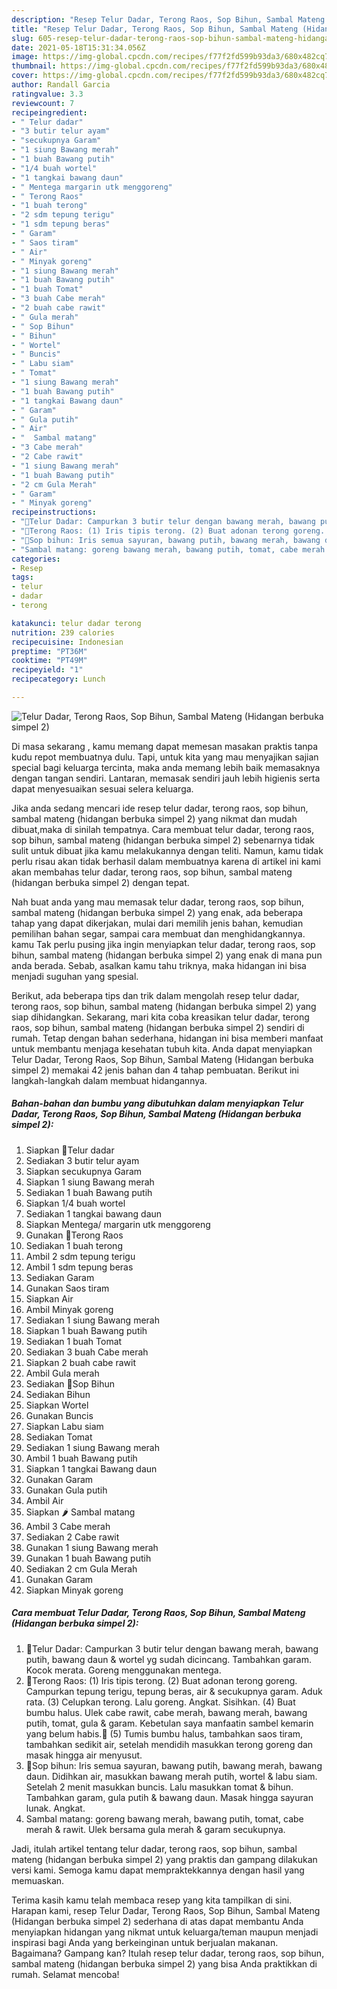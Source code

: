 ```yaml
---
description: "Resep Telur Dadar, Terong Raos, Sop Bihun, Sambal Mateng (Hidangan berbuka simpel 2) yang nikmat dan Mudah Dibuat"
title: "Resep Telur Dadar, Terong Raos, Sop Bihun, Sambal Mateng (Hidangan berbuka simpel 2) yang nikmat dan Mudah Dibuat"
slug: 605-resep-telur-dadar-terong-raos-sop-bihun-sambal-mateng-hidangan-berbuka-simpel-2-yang-nikmat-dan-mudah-dibuat
date: 2021-05-18T15:31:34.056Z
image: https://img-global.cpcdn.com/recipes/f77f2fd599b93da3/680x482cq70/telur-dadar-terong-raos-sop-bihun-sambal-mateng-hidangan-berbuka-simpel-2-foto-resep-utama.jpg
thumbnail: https://img-global.cpcdn.com/recipes/f77f2fd599b93da3/680x482cq70/telur-dadar-terong-raos-sop-bihun-sambal-mateng-hidangan-berbuka-simpel-2-foto-resep-utama.jpg
cover: https://img-global.cpcdn.com/recipes/f77f2fd599b93da3/680x482cq70/telur-dadar-terong-raos-sop-bihun-sambal-mateng-hidangan-berbuka-simpel-2-foto-resep-utama.jpg
author: Randall Garcia
ratingvalue: 3.3
reviewcount: 7
recipeingredient:
- " Telur dadar"
- "3 butir telur ayam"
- "secukupnya Garam"
- "1 siung Bawang merah"
- "1 buah Bawang putih"
- "1/4 buah wortel"
- "1 tangkai bawang daun"
- " Mentega margarin utk menggoreng"
- " Terong Raos"
- "1 buah terong"
- "2 sdm tepung terigu"
- "1 sdm tepung beras"
- " Garam"
- " Saos tiram"
- " Air"
- " Minyak goreng"
- "1 siung Bawang merah"
- "1 buah Bawang putih"
- "1 buah Tomat"
- "3 buah Cabe merah"
- "2 buah cabe rawit"
- " Gula merah"
- " Sop Bihun"
- " Bihun"
- " Wortel"
- " Buncis"
- " Labu siam"
- " Tomat"
- "1 siung Bawang merah"
- "1 buah Bawang putih"
- "1 tangkai Bawang daun"
- " Garam"
- " Gula putih"
- " Air"
- "  Sambal matang"
- "3 Cabe merah"
- "2 Cabe rawit"
- "1 siung Bawang merah"
- "1 buah Bawang putih"
- "2 cm Gula Merah"
- " Garam"
- " Minyak goreng"
recipeinstructions:
- "🍳Telur Dadar: Campurkan 3 butir telur dengan bawang merah, bawang putih, bawang daun &amp; wortel yg sudah dicincang. Tambahkan garam. Kocok merata. Goreng menggunakan mentega."
- "🍆Terong Raos: (1) Iris tipis terong. (2) Buat adonan terong goreng. Campurkan tepung terigu, tepung beras, air &amp; secukupnya garam. Aduk rata. (3) Celupkan terong. Lalu goreng. Angkat. Sisihkan. (4) Buat bumbu halus. Ulek cabe rawit, cabe merah, bawang merah, bawang putih, tomat, gula &amp; garam. Kebetulan saya manfaatin sambel kemarin yang belum habis.😬 (5) Tumis bumbu halus, tambahkan saos tiram, tambahkan sedikit air, setelah mendidih masukkan terong goreng dan masak hingga air menyusut."
- "🍲Sop bihun: Iris semua sayuran, bawang putih, bawang merah, bawang daun. Didihkan air, masukkan bawang merah putih, wortel &amp; labu siam. Setelah 2 menit masukkan buncis. Lalu masukkan tomat &amp; bihun. Tambahkan garam, gula putih &amp; bawang daun. Masak hingga sayuran lunak. Angkat."
- "Sambal matang: goreng bawang merah, bawang putih, tomat, cabe merah &amp; rawit. Ulek bersama gula merah &amp; garam secukupnya."
categories:
- Resep
tags:
- telur
- dadar
- terong

katakunci: telur dadar terong 
nutrition: 239 calories
recipecuisine: Indonesian
preptime: "PT36M"
cooktime: "PT49M"
recipeyield: "1"
recipecategory: Lunch

---
```



![Telur Dadar, Terong Raos, Sop Bihun, Sambal Mateng (Hidangan berbuka simpel 2)](https://img-global.cpcdn.com/recipes/f77f2fd599b93da3/680x482cq70/telur-dadar-terong-raos-sop-bihun-sambal-mateng-hidangan-berbuka-simpel-2-foto-resep-utama.jpg)

Di masa  sekarang , kamu memang dapat memesan masakan praktis tanpa kudu repot membuatnya dulu. Tapi, untuk kita yang mau menyajikan sajian special bagi keluarga tercinta, maka anda memang lebih baik memasaknya dengan tangan sendiri. Lantaran, memasak sendiri jauh lebih higienis serta dapat menyesuaikan sesuai selera keluarga.

Jika anda sedang mencari ide resep telur dadar, terong raos, sop bihun, sambal mateng (hidangan berbuka simpel 2) yang nikmat dan mudah dibuat,maka di sinilah tempatnya. Cara membuat telur dadar, terong raos, sop bihun, sambal mateng (hidangan berbuka simpel 2)  sebenarnya tidak sulit untuk dibuat jika kamu melakukannya dengan teliti. Namun, kamu tidak perlu risau akan tidak berhasil dalam membuatnya 
karena di artikel ini kami akan membahas telur dadar, terong raos, sop bihun, sambal mateng (hidangan berbuka simpel 2) dengan tepat.  



Nah buat anda yang mau memasak telur dadar, terong raos, sop bihun, sambal mateng (hidangan berbuka simpel 2) yang enak, ada beberapa tahap yang dapat dikerjakan, mulai dari memilih jenis bahan, kemudian pemilihan bahan segar, sampai cara membuat dan menghidangkannya. kamu Tak perlu pusing jika ingin menyiapkan telur dadar, terong raos, sop bihun, sambal mateng (hidangan berbuka simpel 2) yang enak di mana pun anda berada. Sebab, asalkan kamu  tahu triknya, maka hidangan ini bisa menjadi suguhan yang spesial.

Berikut, ada beberapa tips dan trik dalam mengolah resep telur dadar, terong raos, sop bihun, sambal mateng (hidangan berbuka simpel 2) yang siap dihidangkan. Sekarang, mari kita coba kreasikan telur dadar, terong raos, sop bihun, sambal mateng (hidangan berbuka simpel 2) sendiri di rumah. Tetap dengan bahan sederhana, hidangan ini bisa memberi manfaat untuk membantu menjaga kesehatan tubuh kita. Anda dapat menyiapkan Telur Dadar, Terong Raos, Sop Bihun, Sambal Mateng (Hidangan berbuka simpel 2) memakai 42 jenis bahan dan 4 tahap pembuatan. Berikut ini langkah-langkah dalam membuat hidangannya.

<!--inarticleads1-->

##### Bahan-bahan dan bumbu yang dibutuhkan dalam menyiapkan Telur Dadar, Terong Raos, Sop Bihun, Sambal Mateng (Hidangan berbuka simpel 2):

1. Siapkan  🐣Telur dadar
1. Sediakan 3 butir telur ayam
1. Siapkan secukupnya Garam
1. Siapkan 1 siung Bawang merah
1. Sediakan 1 buah Bawang putih
1. Siapkan 1/4 buah wortel
1. Sediakan 1 tangkai bawang daun
1. Siapkan  Mentega/ margarin utk menggoreng
1. Gunakan  🍆Terong Raos
1. Sediakan 1 buah terong
1. Ambil 2 sdm tepung terigu
1. Ambil 1 sdm tepung beras
1. Sediakan  Garam
1. Gunakan  Saos tiram
1. Siapkan  Air
1. Ambil  Minyak goreng
1. Sediakan 1 siung Bawang merah
1. Siapkan 1 buah Bawang putih
1. Sediakan 1 buah Tomat
1. Sediakan 3 buah Cabe merah
1. Siapkan 2 buah cabe rawit
1. Ambil  Gula merah
1. Sediakan  🍲Sop Bihun
1. Sediakan  Bihun
1. Siapkan  Wortel
1. Gunakan  Buncis
1. Siapkan  Labu siam
1. Sediakan  Tomat
1. Sediakan 1 siung Bawang merah
1. Ambil 1 buah Bawang putih
1. Siapkan 1 tangkai Bawang daun
1. Gunakan  Garam
1. Gunakan  Gula putih
1. Ambil  Air
1. Siapkan  🌶️ Sambal matang
1. Ambil 3 Cabe merah
1. Sediakan 2 Cabe rawit
1. Gunakan 1 siung Bawang merah
1. Gunakan 1 buah Bawang putih
1. Sediakan 2 cm Gula Merah
1. Gunakan  Garam
1. Siapkan  Minyak goreng




<!--inarticleads2-->

##### Cara membuat Telur Dadar, Terong Raos, Sop Bihun, Sambal Mateng (Hidangan berbuka simpel 2):

1. 🍳Telur Dadar: Campurkan 3 butir telur dengan bawang merah, bawang putih, bawang daun &amp; wortel yg sudah dicincang. Tambahkan garam. Kocok merata. Goreng menggunakan mentega.
1. 🍆Terong Raos: (1) Iris tipis terong. (2) Buat adonan terong goreng. Campurkan tepung terigu, tepung beras, air &amp; secukupnya garam. Aduk rata. (3) Celupkan terong. Lalu goreng. Angkat. Sisihkan. (4) Buat bumbu halus. Ulek cabe rawit, cabe merah, bawang merah, bawang putih, tomat, gula &amp; garam. Kebetulan saya manfaatin sambel kemarin yang belum habis.😬 (5) Tumis bumbu halus, tambahkan saos tiram, tambahkan sedikit air, setelah mendidih masukkan terong goreng dan masak hingga air menyusut.
1. 🍲Sop bihun: Iris semua sayuran, bawang putih, bawang merah, bawang daun. Didihkan air, masukkan bawang merah putih, wortel &amp; labu siam. Setelah 2 menit masukkan buncis. Lalu masukkan tomat &amp; bihun. Tambahkan garam, gula putih &amp; bawang daun. Masak hingga sayuran lunak. Angkat.
1. Sambal matang: goreng bawang merah, bawang putih, tomat, cabe merah &amp; rawit. Ulek bersama gula merah &amp; garam secukupnya.




Jadi, itulah artikel tentang  telur dadar, terong raos, sop bihun, sambal mateng (hidangan berbuka simpel 2)  yang praktis dan gampang dilakukan versi kami. Semoga kamu dapat mempraktekkannya dengan hasil yang memuaskan. 

Terima kasih kamu telah membaca resep yang kita tampilkan di sini. Harapan kami, resep  Telur Dadar, Terong Raos, Sop Bihun, Sambal Mateng (Hidangan berbuka simpel 2) sederhana di atas dapat membantu Anda menyiapkan hidangan yang nikmat untuk keluarga/teman maupun menjadi inspirasi bagi Anda yang berkeinginan untuk berjualan makanan. Bagaimana? Gampang kan? Itulah resep telur dadar, terong raos, sop bihun, sambal mateng (hidangan berbuka simpel 2) yang bisa Anda praktikkan di rumah. Selamat mencoba!

